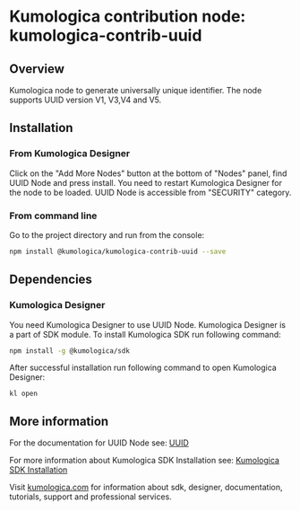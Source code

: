 # Kumologica contribution node: kumologica-contrib-uuid

## Overview
Kumologica node to generate universally unique identifier. The node supports UUID version V1, V3,V4 and V5.

## Installation

### From Kumologica Designer
Click on the "Add More Nodes" button at the bottom of "Nodes" panel, find UUID Node and press install. 
You need to restart Kumologica Designer for the node to be loaded. UUID Node is accessible from "SECURITY" category.
### From command line
Go to the project directory and run from the console:
```bash
npm install @kumologica/kumologica-contrib-uuid --save
```

## Dependencies
### Kumologica Designer
You need Kumologica Designer to use UUID Node. Kumologica Designer is a part of SDK module.
To install Kumologica SDK run following command:
```bash
npm install -g @kumologica/sdk
```

After successful installation run following command to open Kumologica Designer:
```
kl open
```

## More information
For the documentation for UUID Node see: [UUID](https://docs.kumologica.com/docs/references/UUID.html)

For more information about Kumologica SDK Installation see: [Kumologica SDK Installation](https://docs.kumologica.com/docs/guide/GettingStarted.html#installation)

Visit [kumologica.com](https://www.kumologica.com) for information about sdk, designer, documentation, tutorials, support and professional services.
